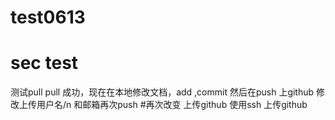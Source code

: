 # test0613
# sec test
测试pull
pull 成功，现在在本地修改文档，add ,commit  然后在push 上github
修改上传用户名/n
和邮箱再次push
#再次改变
上传github
使用ssh 上传github 

